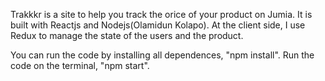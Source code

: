 Trakkkr is a site to help you track the orice of your product on Jumia. It is built with Reactjs and Nodejs(Olamidun Kolapo). At the client side, I use Redux to manage the state of the users and the product.

You can run the code by installing all dependences, "npm install".
Run the code on the terminal, "npm start".
